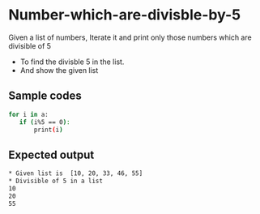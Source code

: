 # Number-which-are-divisble-by-5
Given a list of numbers, Iterate it and print only those numbers which are divisible of 5
- To find the divisble 5 in the list.
- And show the given list

## Sample codes
```sh
for i in a:
   if (i%5 == 0):
       print(i)
```            

## Expected output
```sh
* Given list is  [10, 20, 33, 46, 55]
* Divisible of 5 in a list
10
20
55
```
